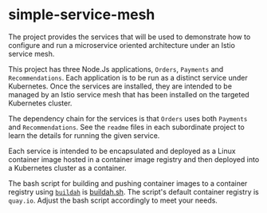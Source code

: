 # simple-service-mesh
The project provides the services that will be used to demonstrate how to configure and run a microservice oriented architecture under an Istio service mesh.

This project has three Node.Js applications, `Orders`, `Payments` and `Recommendations`. Each application is to be run as a distinct service under Kubernetes. Once the services are installed, they are intended to be managed by an Istio service mesh that has been installed on the targeted Kubernetes cluster.

The dependency chain for the services is that `Orders` uses both `Payments` and `Recommendations`. See the `readme` files in each subordinate project to learn the details for running the given service.

Each service is intended to be encapsulated and deployed as a Linux container image hosted in a container image registry and then deployed into a Kubernetes cluster as a container.

The bash script for building and pushing container images to a container registry using [`buildah`](https://buildah.io/) is [buildah.sh](buildah.sh). The script's default container registry is `quay.io`. Adjust the bash script accordingly to meet your needs. 
